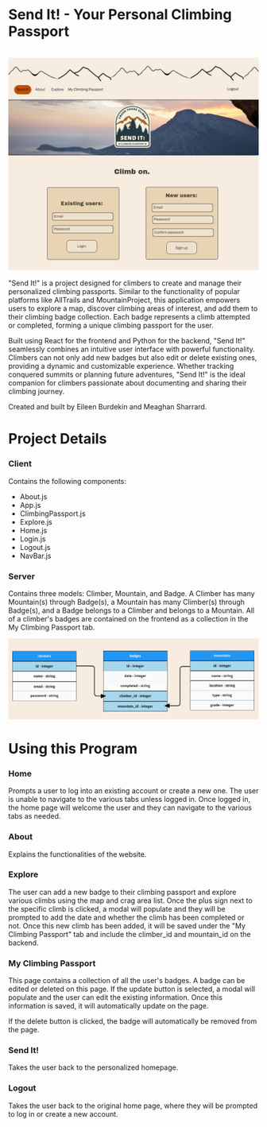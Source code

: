 <h1>Send It! - Your Personal Climbing Passport</h1>

</br>

<img src="src/images/Homepage.png" />

<p>"Send It!" is a project designed for climbers to create and manage their personalized climbing passports. Similar to the functionality of popular platforms like AllTrails and MountainProject, this application empowers users to explore a map, discover climbing areas of interest, and add them to their climbing badge collection. Each badge represents a climb attempted or completed, forming a unique climbing passport for the user.
<p>
Built using React for the frontend and Python for the backend, "Send It!" seamlessly combines an intuitive user interface with powerful functionality. Climbers can not only add new badges but also edit or delete existing ones, providing a dynamic and customizable experience. Whether tracking conquered summits or planning future adventures, "Send It!" is the ideal companion for climbers passionate about documenting and sharing their climbing journey.
</p>
</p>

<p>Created and built by Eileen Burdekin and Meaghan Sharrard.</p>

<h1>Project Details</h1>

<h3>Client</h3>

Contains the following components:

<ul>
    <li>About.js</li>
    <li>App.js</li>
    <li>ClimbingPassport.js</li>
    <li>Explore.js</li>
    <li>Home.js</li>
    <li>Login.js</li>
    <li>Logout.js</li>
    <li>NavBar.js</li>
</ul>

<h3>Server</h3>

Contains three models: Climber, Mountain, and Badge. A Climber has many Mountain(s) through Badge(s), a Mountain has many Climber(s) through Badge(s), and a Badge belongs to a Climber and belongs to a Mountain. All of a climber's badges are contained on the frontend as a collection in the My Climbing Passport tab.

<img src="src/images/Relationships.png" />

<h1>Using this Program</h1>

<h3>Home</h1>
<p>Prompts a user to log into an existing account or create a new one. The user is unable to navigate to the various tabs unless logged in. Once logged in, the home page will welcome the user and they can navigate to the various tabs as needed.</p>

<h3>About</h3>
<p>Explains the functionalities of the website.

<h3>Explore</h3>
<p>The user can add a new badge to their climbing passport and explore various climbs using the map and crag area list. Once the plus sign next to the specific climb is clicked, a modal will populate and they will be prompted to add the date and whether the climb has been completed or not. Once this new climb has been added, it will be saved under the "My Climbing Passport" tab and include the climber_id and mountain_id on the backend.</p>

<h3>My Climbing Passport</h3>
<p>This page contains a collection of all the user's badges. A badge can be edited or deleted on this page. If the update button is selected, a modal will populate and the user can edit the existing information. Once this information is saved, it will automatically update on the page.
</p>
<p>If the delete button is clicked, the badge will automatically be removed from the page.</p>

<h3>Send It!</h3>
<p>Takes the user back to the personalized homepage.</p>

<h3>Logout</h3>
<p>Takes the user back to the original home page, where they will be prompted to log in or create a new account.</p>
